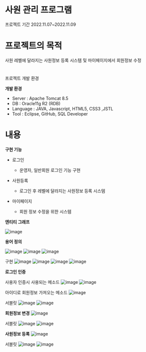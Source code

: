 # 사원 관리 프로그램
프로젝트 기간 2022.11.07~2022.11.09

# 프로젝트의 목적
사원 레벨에 달라지는 사원정보 등록 시스템 및 마이페이지에서 회원정보 수정

#
프로젝트 개발 환경

**개발 환경**

+ Server : Apache Tomcat 8.5
+ DB : Oracle11g R2 (RDB)
+ Language : JAVA, Javascript, HTML5, CSS3 ,JSTL
+ Tool : Eclipse, GitHub, SQL Developer

# 내용

**구현 기능**

* 로그인
    - 운영자, 일반회원 로그인 기능 구현
    
* 사원등록
    - 로그인 후 레벨에 달라지는 사원정보 등록 시스템
        
* 마이페이지
    - 회원 정보 수정을 위한 시스템
    
**엔티티 그래프**    

![image](https://user-images.githubusercontent.com/117800561/202645537-4b961630-99a4-4dde-9a8d-5ac3bf8b62fa.png)

**용어 정의**

![image](https://user-images.githubusercontent.com/117800561/202645598-f2a87120-fdb2-46b9-bb97-488e6188c90e.png)
![image](https://user-images.githubusercontent.com/117800561/202645666-123fc828-965d-4a04-b65d-e3f7f1f3913e.png)
![image](https://user-images.githubusercontent.com/117800561/202645721-b55768f0-d782-41df-9953-f1ede8057228.png)

구현
![image](https://user-images.githubusercontent.com/117800561/202645826-41061cc6-2beb-4beb-943e-df4fe7a6c1bc.png)
![image](https://user-images.githubusercontent.com/117800561/202645867-d2630246-78a8-46cf-86ce-b15d2ccd03fa.png)
![image](https://user-images.githubusercontent.com/117800561/202645902-13c3509b-d45c-4b68-8aeb-22feda217af4.png)
![image](https://user-images.githubusercontent.com/117800561/202645968-5a9e19e3-59ad-4304-b418-b978c0d82752.png)

**로그인 인증**

사용자 인증시 사용되는 메소드
![image](https://user-images.githubusercontent.com/117800561/202646402-0f4f76e0-886b-44db-a4d9-a8be9764bdf4.png)
![image](https://user-images.githubusercontent.com/117800561/202646463-ec91be26-5350-42c6-b99b-3c9568ffe8ec.png)

아이디로 회원정보 가져오는 메소드
![image](https://user-images.githubusercontent.com/117800561/202646566-0c29c279-7f8e-4feb-b425-00bc227a8600.png)

서블릿
![image](https://user-images.githubusercontent.com/117800561/202646630-cee561f0-832f-492d-a6dc-c52b61c85bbf.png)
![image](https://user-images.githubusercontent.com/117800561/202646690-abd3238e-a219-4419-9da1-6b26f1c16f3b.png)

**회원정보 변경**
![image](https://user-images.githubusercontent.com/117800561/202646758-cb25ea5f-152b-4777-a54e-c28f163bf2d8.png)

서블릿 
![image](https://user-images.githubusercontent.com/117800561/202646849-45c35270-32e6-4fb7-8c14-6ba9c0489057.png)
![image](https://user-images.githubusercontent.com/117800561/202646928-bc7b7ea3-8a71-451d-9a00-6a30db3b86a7.png)

**사원정보 등록**
![image](https://user-images.githubusercontent.com/117800561/202647000-1baf4342-5f59-411f-b894-a3f15532d5c9.png)

서블릿
![image](https://user-images.githubusercontent.com/117800561/202647079-86e266bf-5f0b-4c04-8c64-90fd47fa1405.png)
![image](https://user-images.githubusercontent.com/117800561/202647117-00e6af95-9206-4a11-9264-34138c1c0a72.png)

